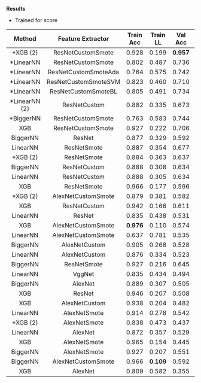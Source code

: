 **Results**

* Trained for score
  
| Method             |   Feature Extractor  | Train Acc | Train LL  |  Val Acc  |   Val LL  |  Test Acc |  Test LL  |   Score   |   Cmp LL   |
| :----------------: | :------------------: | :-------: | :-------: | :-------: | :-------: | :-------: | :-------: | :-------: | :--------: |
| *XGB (2)           | ResNetCustomSmote    |   0.928   |   0.199   | **0.957** | **0.177** | **0.899** | **0.248** | **0.213** |      -     |
| *LinearNN          | ResNetCustomSmote    |   0.802   |   0.487   |   0.736   |   0.617   |   0.757   |   0.590   |   0.603   |   0.6831   |
| *LinearNN          | ResNetCustomSmoteAda |   0.764   |   0.575   |   0.742   |   0.592   |   0.724   |   0.671   |   0.632   |      -     |
| *LinearNN          | ResNetCustomSmoteSVM |   0.823   |   0.460   |   0.710   |   0.714   |   0.779   |   0.554   |   0.634   |      -     |
| *LinearNN          | ResNetCustomSmoteBL  |   0.805   |   0.491   |   0.734   |   0.699   |   0.762   |   0.578   |   0.639   |      -     |
| *LinearNN (2)      | ResNetCustom         |   0.882   |   0.335   |   0.673   |   0.895   |   0.835   |   0.430   |   0.663   |   0.5591   |
| *BiggerNN          | ResNetCustomSmote    |   0.763   |   0.583   |   0.744   |   0.652   |   0.716   |   0.688   |   0.670   |   0.6520   |
| XGB                | ResNetCustomSmote    |   0.927   |   0.222   |   0.706   |   0.962   |   0.819   |   0.479   |   0.720   |      -     |
| BiggerNN           | ResNet               |   0.877   |   0.329   |   0.592   |   1.047   |   0.831   |   0.437   |   0.742   |   0.5517   |
| LinearNN           | ResNetSmote          |   0.887   |   0.354   |   0.677   |   0.848   |   0.759   |   0.638   |   0.743   |      -     |
| *XGB (2)           | ResNetSmote          |   0.884   |   0.363   |   0.637   |   0.929   |   0.766   |   0.594   |   0.761   |      -     |
| BiggerNN           | ResNetCustom         |   0.888   |   0.308   |   0.634   |   1.129   |   0.847   |   0.402   |   0.765   |   0.5659   |
| LinearNN           | ResNetCustom         |   0.888   |   0.305   |   0.634   |   1.147   |   0.851   |   0.400   |   0.774   | **0.5510** |
| XGB                | ResNetSmote          |   0.966   |   0.177   |   0.596   |   0.998   |   0.778   |   0.557   |   0.778   |      -     |
| *XGB (2)           | AlexNetCustomSmote   |   0.879   |   0.381   |   0.582   |   1.076   |   0.798   |   0.548   |   0.812   |      -     |
| XGB                | ResNetCustom         |   0.942   |   0.166   |   0.611   |   1.262   |   0.852   |   0.402   |   0.832   |   0.5779   |
| LinearNN           | ResNet               |   0.835   |   0.438   |   0.531   |   1.222   |   0.820   |   0.465   |   0.843   |      -     |
| XGB                | AlexNetCustomSmote   | **0.976** |   0.110   |   0.574   |   1.245   |   0.814   |   0.492   |   0.868   |      -     |
| LinearNN           | AlexNetCustomSmote   |   0.637   |   0.781   |   0.535   |   1.323   |   0.842   |   0.435   |   0.879   |      -     |
| BiggerNN           | AlexNetCustom        |   0.905   |   0.268   |   0.528   |   1.336   |   0.836   |   0.441   |   0.889   |      -     |
| LinearNN           | AlexNetCustom        |   0.876   |   0.334   |   0.523   |   1.375   |   0.842   |   0.433   |   0.904   |      -     |
| BiggerNN           | ResNetSmote          |   0.927   |   0.216   |   0.645   |   1.230   |   0.793   |   0.582   |   0.906   |      -     |
| LinearNN           | VggNet               |   0.835   |   0.434   |   0.494   |   1.345   |   0.795   |   0.525   |   0.935   |      -     |
| BiggerNN           | AlexNet              |   0.889   |   0.307   |   0.505   |   1.421   |   0.823   |   0.484   |   0.952   |      -     |
| XGB                | ResNet               |   0.946   |   0.207   |   0.508   |   1.535   |   0.806   |   0.491   |   1.013   |      -     |
| XGB                | AlexNetCustom        |   0.938   |   0.204   |   0.482   |   1.601   |   0.829   |   0.471   |   1.036   |      -     |
| LinearNN           | AlexNetSmote         |   0.914   |   0.278   |   0.542   |   1.455   |   0.768   |   0.625   |   1.040   |      -     |
| *XGB (2)           | AlexNetSmote         |   0.838   |   0.473   |   0.437   |   1.510   |   0.759   |   0.633   |   1.072   |      -     |
| LinearNN           | AlexNet              |   0.872   |   0.357   |   0.529   |   1.615   |   0.793   |   0.552   |   1.083   |      -     |
| XGB                | AlexNetSmote         |   0.965   |   0.154   |   0.445   |   1.654   |   0.774   |   0.582   |   1.118   |      -     |
| BiggerNN           | AlexNetSmote         |   0.927   |   0.207   |   0.551   |   1.624   |   0.770   |   0.631   |   1.127   |      -     |
| BiggerNN           | AlexNetCustomSmote   |   0.966   | **0.109** |   0.592   |   1.740   |   0.802   |   0.619   |   1.179   |      -     |
| XGB                | AlexNet              |   0.809   |   0.582   |   0.355   |   1.697   |   0.736   |   0.719   |   1.208   |      -     |
